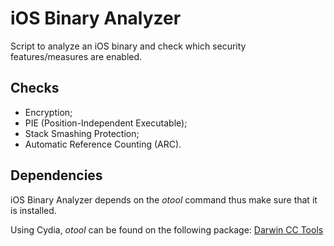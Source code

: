 iOS Binary Analyzer
===================

Script to analyze an iOS binary and check which security features/measures are enabled.

Checks
------

* Encryption;
* PIE (Position-Independent Executable);
* Stack Smashing Protection;
* Automatic Reference Counting (ARC).

Dependencies
------------

iOS Binary Analyzer depends on the _otool_ command thus make sure that it is installed.

Using Cydia, _otool_ can be found on the following package: [Darwin CC Tools](http://apt.thebigboss.org/onepackage.php?bundleid=org.coolstar.cctools)

